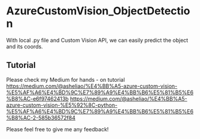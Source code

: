# AzureCustomVision_ObjectDetection
With local .py file and Custom Vision API, we can easily predict the object and its coords.

## Tutorial
Please check my Medium for hands - on tutorial <br>
https://medium.com/@asheliao/%E4%BB%A5-azure-custom-vision-%E5%AF%A6%E4%BD%9C%E7%89%A9%E4%BB%B6%E5%81%B5%E6%B8%AC-e6f97462413b
https://medium.com/@asheliao/%E4%BB%A5-azure-custom-vision-%E5%92%8C-python-%E5%AF%A6%E4%BD%9C%E7%89%A9%E4%BB%B6%E5%81%B5%E6%B8%AC-2-585b36572f84

Please feel free to give me any feedback!

